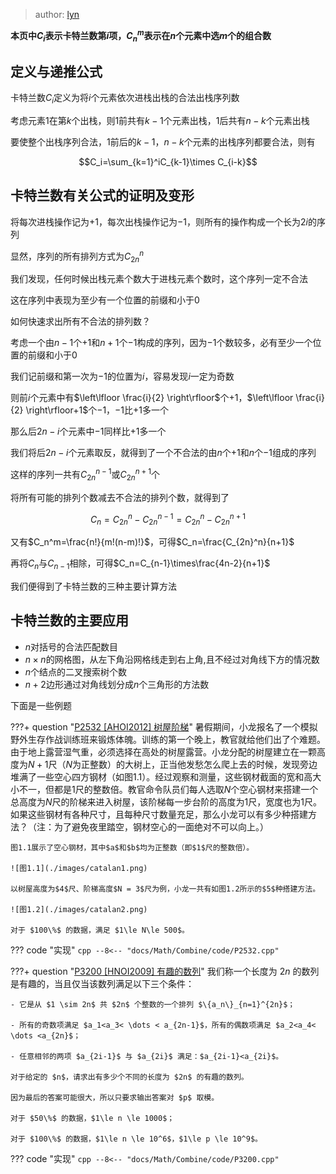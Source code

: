 > author: [lyn](https://www.luogu.com.cn/user/1434311)
> 
**本页中$C_i$表示卡特兰数第$i$项，$C_n^m$表示在$n$个元素中选$m$个的组合数**

## 定义与递推公式

卡特兰数$C_i$定义为将$i$个元素依次进栈出栈的合法出栈序列数

考虑元素$1$在第$k$个出栈，则$1$前共有$k-1$个元素出栈，$1$后共有$n-k$个元素出栈

要使整个出栈序列合法，$1$前后的$k-1$，$n-k$个元素的出栈序列都要合法，则有

$$C_i=\sum_{k=1}^iC_{k-1}\times C_{i-k}$$

## 卡特兰数有关公式的证明及变形

将每次进栈操作记为$+1$，每次出栈操作记为$-1$，则所有的操作构成一个长为$2i$的序列

显然，序列的所有排列方式为$C_{2n}^n$

我们发现，任何时候出栈元素个数大于进栈元素个数时，这个序列一定不合法

这在序列中表现为至少有一个位置的前缀和小于$0$

如何快速求出所有不合法的排列数？

考虑一个由$n-1$个$+1$和$n+1$个$-1$构成的序列，因为$-1$个数较多，必有至少一个位置的前缀和小于$0$

我们记前缀和第一次为$-1$的位置为$i$，容易发现$i$一定为奇数

则前$i$个元素中有$\left\lfloor \frac{i}{2} \right\rfloor$个$+1$，$\left\lfloor \frac{i}{2} \right\rfloor+1$个$-1$，$-1$比$+1$多一个

那么后$2n-i$个元素中$-1$同样比$+1$多一个

我们将后$2n-i$个元素取反，就得到了一个不合法的由$n$个$+1$和$n$个$-1$组成的序列

这样的序列一共有$C_{2n}^{n-1}$或$C_{2n}^{n+1}$个

将所有可能的排列个数减去不合法的排列个数，就得到了

$$C_n=C_{2n}^{n}-C_{2n}^{n-1}=C_{2n}^{n}-C_{2n}^{n+1}$$

又有$C_n^m=\frac{n!}{m!(n-m)!}$，可得$C_n=\frac{C_{2n}^n}{n+1}$

再将$C_n$与$C_{n-1}$相除，可得$C_n=C_{n-1}\times\frac{4n-2}{n+1}$

我们便得到了卡特兰数的三种主要计算方法

## 卡特兰数的主要应用
+ $n$对括号的合法匹配数目
+ $n\times n$的网格图，从左下角沿网格线走到右上角,且不经过对角线下方的情况数
+ $n$个结点的二叉搜索树个数
+ $n+2$边形通过对角线划分成$n$个三角形的方法数

下面是一些例题

???+ question "[P2532 [AHOI2012] 树屋阶梯](https://www.luogu.com.cn/problem/P2532)"
    暑假期间，小龙报名了一个模拟野外生存作战训练班来锻炼体魄。训练的第一个晚上，教官就给他们出了个难题。由于地上露营湿气重，必须选择在高处的树屋露营。小龙分配的树屋建立在一颗高度为$N + 1$尺（$N$为正整数）的大树上，正当他发愁怎么爬上去的时候，发现旁边堆满了一些空心四方钢材（如图1.1）。经过观察和测量，这些钢材截面的宽和高大小不一，但都是$1$尺的整数倍。教官命令队员们每人选取$N$个空心钢材来搭建一个总高度为$N$尺的阶梯来进入树屋，该阶梯每一步台阶的高度为$1$尺，宽度也为$1$尺。如果这些钢材有各种尺寸，且每种尺寸数量充足，那么小龙可以有多少种搭建方法？（注：为了避免夜里踏空，钢材空心的一面绝对不可以向上。）

    图1.1展示了空心钢材，其中$a$和$b$均为正整数（即$1$尺的整数倍）。

    ![图1.1](./images/catalan1.png)

    以树屋高度为$4$尺、阶梯高度$N = 3$尺为例，小龙一共有如图1.2所示的$5$种搭建方法。

    ![图1.2](./images/catalan2.png)

    对于 $100\%$ 的数据，满足 $1\le N\le 500$。

??? code "实现"
    ```cpp
    --8<-- "docs/Math/Combine/code/P2532.cpp"
    ```

???+ question "[P3200 [HNOI2009] 有趣的数列](https://www.luogu.com.cn/problem/P3200)"
    我们称一个长度为 $2n$ 的数列是有趣的，当且仅当该数列满足以下三个条件：

    - 它是从 $1 \sim 2n$ 共 $2n$ 个整数的一个排列 $\{a_n\}_{n=1}^{2n}$；

    - 所有的奇数项满足 $a_1<a_3< \dots < a_{2n-1}$，所有的偶数项满足 $a_2<a_4< \dots <a_{2n}$；

    - 任意相邻的两项 $a_{2i-1}$ 与 $a_{2i}$ 满足：$a_{2i-1}<a_{2i}$。

    对于给定的 $n$，请求出有多少个不同的长度为 $2n$ 的有趣的数列。

    因为最后的答案可能很大，所以只要求输出答案对 $p$ 取模。

    对于 $50\%$ 的数据，$1\le n \le 1000$；

    对于 $100\%$ 的数据，$1\le n \le 10^6$，$1\le p \le 10^9$。

??? code "实现"
    ```cpp
    --8<-- "docs/Math/Combine/code/P3200.cpp"
    ```